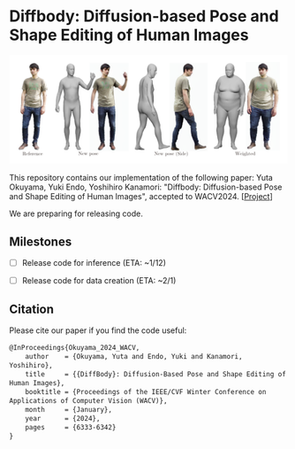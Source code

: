 # Diffbody: Diffusion-based Pose and Shape Editing of Human Images
<p align="center">
<img src="docs/teaser_wacv.png" width="1440px"/>
</p>

This repository contains our implementation of the following paper:
Yuta Okuyama, Yuki Endo, Yoshihiro Kanamori: "Diffbody: Diffusion-based Pose and Shape Editing of Human Images", accepted to WACV2024.  [[Project](https://www.cgg.cs.tsukuba.ac.jp/~okuyama/pub/diffbody/index.html)]

We are preparing for releasing code.

## Milestones
- [ ] Release code for inference (ETA: ~1/12) 
- [ ] Release code for data creation (ETA: ~2/1) 


## Citation
Please cite our paper if you find the code useful:
```
@InProceedings{Okuyama_2024_WACV,
    author    = {Okuyama, Yuta and Endo, Yuki and Kanamori, Yoshihiro},
    title     = {{DiffBody}: Diffusion-Based Pose and Shape Editing of Human Images},
    booktitle = {Proceedings of the IEEE/CVF Winter Conference on Applications of Computer Vision (WACV)},
    month     = {January},
    year      = {2024},
    pages     = {6333-6342}
}
```
